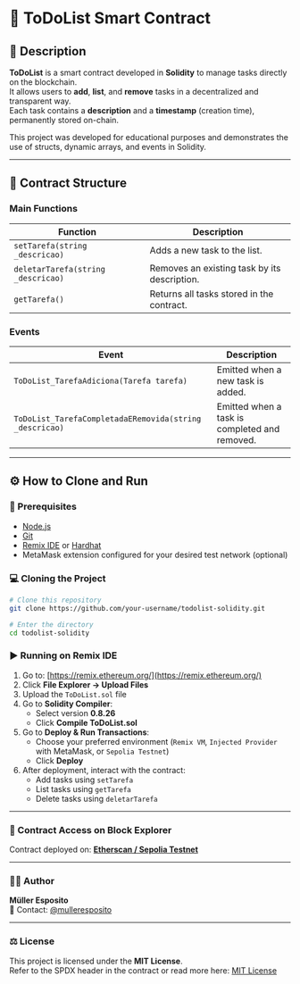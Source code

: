 # 📝 ToDoList Smart Contract

## 📖 Description

**ToDoList** is a smart contract developed in **Solidity** to manage tasks directly on the blockchain.  
It allows users to **add**, **list**, and **remove** tasks in a decentralized and transparent way.  
Each task contains a **description** and a **timestamp** (creation time), permanently stored on-chain.

This project was developed for educational purposes and demonstrates the use of structs, dynamic arrays, and events in Solidity.

---

## 🧱 Contract Structure

### Main Functions

| Function | Description |
|-----------|--------------|
| `setTarefa(string _descricao)` | Adds a new task to the list. |
| `deletarTarefa(string _descricao)` | Removes an existing task by its description. |
| `getTarefa()` | Returns all tasks stored in the contract. |

### Events

| Event | Description |
|--------|--------------|
| `ToDoList_TarefaAdiciona(Tarefa tarefa)` | Emitted when a new task is added. |
| `ToDoList_TarefaCompletadaERemovida(string _descricao)` | Emitted when a task is completed and removed. |

---

## ⚙️ How to Clone and Run

### 🔧 Prerequisites

- [Node.js](https://nodejs.org/)
- [Git](https://git-scm.com/)
- [Remix IDE](https://remix.ethereum.org/) or [Hardhat](https://hardhat.org/)
- MetaMask extension configured for your desired test network (optional)

### 💻 Cloning the Project

```bash
# Clone this repository
git clone https://github.com/your-username/todolist-solidity.git

# Enter the directory
cd todolist-solidity
```

### ▶️ Running on Remix IDE

1. Go to: [https://remix.ethereum.org/](https://remix.ethereum.org/)
2. Click **File Explorer → Upload Files**
3. Upload the `ToDoList.sol` file  
4. Go to **Solidity Compiler**:
   - Select version **0.8.26**
   - Click **Compile ToDoList.sol**
5. Go to **Deploy & Run Transactions**:
   - Choose your preferred environment (`Remix VM`, `Injected Provider` with MetaMask, or `Sepolia Testnet`)
   - Click **Deploy**
6. After deployment, interact with the contract:
   - Add tasks using `setTarefa`
   - List tasks using `getTarefa`
   - Delete tasks using `deletarTarefa`

---

### 🔗 Contract Access on Block Explorer

Contract deployed on: [**Etherscan / Sepolia Testnet**](https://sepolia.etherscan.io/address/0x082eee9ef1fbe5cf480335083a6b99cd9a2267b3)

---

### 👨‍💻 Author

**Müller Esposito**  
📧 Contact: [@mulleresposito](https://github.com/mulleresposito)

---

### ⚖️ License

This project is licensed under the **MIT License**.  
Refer to the SPDX header in the contract or read more here: [MIT License](https://opensource.org/licenses/MIT)
